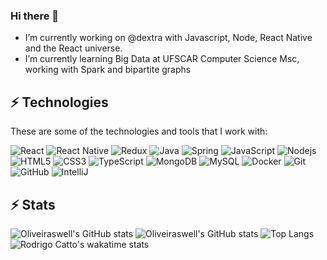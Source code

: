 

### Hi there 🤙

- I’m currently working on @dextra with Javascript, Node, React Native and the React universe.
- I’m currently learning Big Data at UFSCAR Computer Science Msc, working with Spark and bipartite graphs

## ⚡ Technologies

These are some of the technologies and tools that I work with:


![React](https://img.shields.io/badge/-React-007396?style=flat-square&logo=react&logoColor=white)
![React Native](https://img.shields.io/badge/-React%20Native-2496ED?style=flat-square&logo=react&logoColor=white)
![Redux](https://img.shields.io/badge/-Redux-4479A1?style=flat-square&logo=redux)
![Java](https://img.shields.io/badge/-Java-007396?style=flat-square&logo=java)
![Spring](https://img.shields.io/badge/-Spring-6DB33F?style=flat-square&logo=spring&logoColor=white)
![JavaScript](https://img.shields.io/badge/-JavaScript-black?style=flat-square&logo=javascript)
![Nodejs](https://img.shields.io/badge/-Nodejs-339933?style=flat-square&logo=Node.js&logoColor=white)
![HTML5](https://img.shields.io/badge/-HTML5-E34F26?style=flat-square&logo=html5&logoColor=white)
![CSS3](https://img.shields.io/badge/-CSS3-1572B6?style=flat-square&logo=css3)
![TypeScript](https://img.shields.io/badge/-TypeScript-007ACC?style=flat-square&logo=typescript)
![MongoDB](https://img.shields.io/badge/-MongoDB-black?style=flat-square&logo=mongodb)
![MySQL](https://img.shields.io/badge/-MySQL-4479A1?style=flat-square&logo=mysql&logoColor=white)
![Docker](https://img.shields.io/badge/-Docker-2496ED?style=flat-square&logo=docker&logoColor=white)
![Git](https://img.shields.io/badge/-Git-black?style=flat-square&logo=git)
![GitHub](https://img.shields.io/badge/-GitHub-181717?style=flat-square&logo=github)
![IntelliJ](https://img.shields.io/badge/-IntelliJ%20IDEA-black?style=flat-square&logo=intellij-idea&logoColor=white)

## ⚡ Stats

![Oliveiraswell's GitHub stats](https://github-readme-stats.vercel.app/api?username=oliveiraswell&count_private=true)
![Oliveiraswell's GitHub stats](https://github-readme-stats.vercel.app/api/top-langs/?username=oliveiraswell&langs_count=8&layout=compact&count_private=true)
![Top Langs](https://github-readme-stats.vercel.app/api/top-langs/?username=oliveiraswell&layout=compact&langs_count=10&theme=tokyonight)
![Rodrigo Catto's wakatime stats](https://github-readme-stats.vercel.app/api/wakatime?username=rodrigo_catto&theme=tokyonight)

